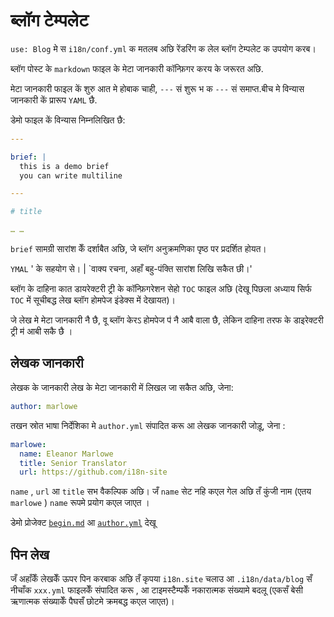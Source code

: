 # ब्लॉग टेम्पलेट

`use: Blog` मे स `i18n/conf.yml` क मतलब अछि रेंडरिंग क लेल ब्लॉग टेम्पलेट क उपयोग करब।

ब्लॉग पोस्ट के `markdown` फाइल के मेटा जानकारी कॉन्फ़िगर करय के जरूरत अछि.

मेटा जानकारी फाइल कें शुरु आत मे होबाक चाही, `---` सं शुरू भ क `---` सं समाप्त.बीच मे विन्यास जानकारी कें प्रारूप `YAML` छै.

डेमो फाइल कें विन्यास निम्नलिखित छै:

```yml
---

brief: |
  this is a demo brief
  you can write multiline

---

# title

… …
```

`brief` सामग्री सारांश केँ दर्शाबैत अछि, जे ब्लॉग अनुक्रमणिका पृष्ठ पर प्रदर्शित होयत।

`YMAL` ' के सहयोग से। | `वाक्य रचना, अहाँ बहु-पंक्ति सारांश लिखि सकैत छी।'

ब्लॉग के दाहिना कात डायरेक्टरी ट्री के कॉन्फ़िगरेशन सेहो `TOC` फाइल अछि (देखू पिछला अध्याय सिर्फ `TOC` में सूचीबद्ध लेख ब्लॉग होमपेज इंडेक्स में देखायत)।

जे लेख मे मेटा जानकारी नै छै, वू ब्लॉग केरऽ होमपेज प॑ नै आबै वाला छै, लेकिन दाहिना तरफ के डाइरेक्टरी ट्री म॑ आबी सकै छै ।

## लेखक जानकारी

लेखक के जानकारी लेख के मेटा जानकारी में लिखल जा सकैत अछि, जेना:

```yml
author: marlowe
```

तखन स्रोत भाषा निर्देशिका मे `author.yml` संपादित करू आ लेखक जानकारी जोड़ू, जेना :

```yml
marlowe:
  name: Eleanor Marlowe
  title: Senior Translator
  url: https://github.com/i18n-site
```

`name` , `url` आ `title` सभ वैकल्पिक अछि। जँ `name` सेट नहि कएल गेल अछि तँ कुंजी नाम (एतय `marlowe` ) `name` रूपमे प्रयोग कएल जाएत ।

डेमो प्रोजेक्ट [`begin.md`](https://github.com/i18n-site/demo.i18n.site/blob/main/en/blog/news/begin.md?plain=1) आ [`author.yml`](https://github.com/i18n-site/demo.i18n.site/blob/main/en/author.yml) देखू

## पिन लेख

जँ अहाँकेँ लेखकेँ ऊपर पिन करबाक अछि तँ कृपया `i18n.site` चलाउ आ `.i18n/data/blog` सँ नीचाँक `xxx.yml` फाइलकेँ संपादित करू , आ टाइमस्टैम्पकेँ नकारात्मक संख्यामे बदलू (एकसँ बेसी ऋणात्मक संख्याकेँ पैघसँ छोटमे क्रमबद्ध कएल जाएत)।